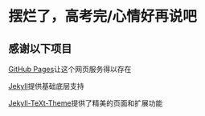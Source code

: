 # 摆烂了，高考完/心情好再说吧

## 感谢以下项目
[GitHub Pages](https://pages.github.com/)让这个网页服务得以存在

[Jekyll](https://github.com/jekyll/jekyll)提供基础底层支持

[Jekyll-TeXt-Theme](https://github.com/kitian616/jekyll-TeXt-theme)提供了精美的页面和扩展功能
